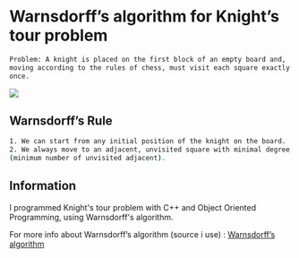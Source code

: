 # Warnsdorff’s algorithm for Knight’s tour problem

```bash
Problem: A knight is placed on the first block of an empty board and,
moving according to the rules of chess, must visit each square exactly
once.

```
![](https://upload.wikimedia.org/wikipedia/commons/d/da/Knight%27s_tour_anim_2.gif)

## Warnsdorff’s Rule

```bash
1. We can start from any initial position of the knight on the board.
2. We always move to an adjacent, unvisited square with minimal degree
(minimum number of unvisited adjacent).

```

## Information
I programmed Knight's tour problem with C++ and Object Oriented Programming, using Warnsdorff's algorithm. 

For more info about Warnsdorff’s algorithm (source i use) : 
[Warnsdorff’s algorithm](https://www.geeksforgeeks.org/warnsdorffs-algorithm-knights-tour-problem/)
